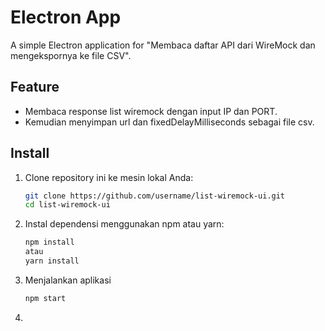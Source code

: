 # Electron App

A simple Electron application for "Membaca daftar API dari WireMock dan mengekspornya ke file CSV".

## Feature

- Membaca response list wiremock dengan input IP dan PORT.
- Kemudian menyimpan url dan fixedDelayMilliseconds sebagai file csv.

## Install

1. Clone repository ini ke mesin lokal Anda:
    ```bash
    git clone https://github.com/username/list-wiremock-ui.git
    cd list-wiremock-ui
2. Instal dependensi menggunakan npm atau yarn:
    ```bash
    npm install
    atau
    yarn install
3. Menjalankan aplikasi
   ```bash
   npm start
4. 
